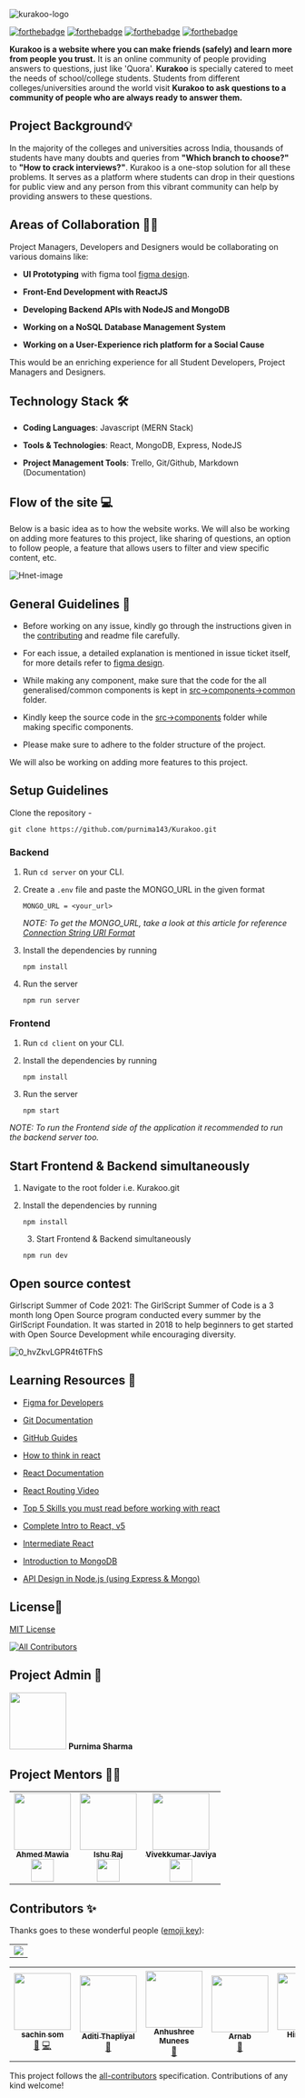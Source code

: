 ![kurakoo-logo](https://user-images.githubusercontent.com/57852378/104982229-3cce1180-5a30-11eb-9d02-3c32878c6a42.png)

[![forthebadge](https://forthebadge.com/images/badges/open-source.svg)](https://forthebadge.com)
[![forthebadge](https://forthebadge.com/images/badges/built-with-love.svg)](https://forthebadge.com)
[![forthebadge](https://forthebadge.com/images/badges/built-by-developers.svg)](https://forthebadge.com)
[![forthebadge](https://forthebadge.com/images/badges/makes-people-smile.svg)](https://forthebadge.com)

**Kurakoo is a website where you can make friends (safely) and learn more from people you trust.** It is an online community of people providing answers to questions, just like 'Quora'. **Kurakoo** is specially catered to meet the needs of school/college students. Students from different colleges/universities around the world visit **Kurakoo to ask questions to a community of people who are always ready to answer them.**


## Project Background💡

In the majority of the colleges and universities across India, thousands of students have many doubts and queries from **"Which branch to choose?"** to **"How to crack interviews?"**. Kurakoo is a one-stop solution for all these problems. It serves as a platform where students can drop in their questions for public view and any person from this vibrant community can help by providing answers to these questions. 


## Areas of Collaboration 👨‍🏭

Project Managers, Developers and Designers would be collaborating on various domains like:

-   **UI Prototyping** with figma tool [figma design](https://www.figma.com/file/1gYZlafa8bUZu61ji10unF/Kurakoo?node-id=0%3A1).
    
-   **Front-End Development with ReactJS**
    
-   **Developing Backend APIs with NodeJS and MongoDB**
    
-   **Working on a NoSQL Database Management System**
    
-   **Working on a User-Experience rich platform for a Social Cause**
    

This would be an enriching experience for all Student Developers, Project Managers and Designers.


## Technology Stack 🛠️

- **Coding Languages**: Javascript (MERN Stack)

- **Tools & Technologies**: React, MongoDB, Express, NodeJS

- **Project Management Tools**: Trello, Git/Github, Markdown (Documentation)

## Flow of the site :computer:
Below is a basic idea as to how the website works. We will also be working on adding more features to this project, like sharing of questions, an option to follow people, a feature that allows users to filter and view specific content, etc.


![Hnet-image](https://user-images.githubusercontent.com/57852378/104997423-90038c80-5a4f-11eb-88d3-389b501c00ad.gif)



## General Guidelines :dart:
 - Before working on any issue, kindly go through the instructions given in the [contributing](CONTRIBUTING.md) and readme file carefully.
 - For each issue, a detailed explanation is mentioned in issue ticket itself, for more details refer to [figma design](https://www.figma.com/file/1gYZlafa8bUZu61ji10unF/Kurakoo?node-id=0%3A1).

 - While making any component, make sure that the code for the all generalised/common components is kept in [src->components->common](src/components/common) folder.
 - Kindly keep the source code in the [src->components](src/components/) folder while making specific components.
 - Please make sure to adhere to the folder structure of the project.

We will also be working on adding more features to this project.

## Setup Guidelines
Clone the repository -
```
git clone https://github.com/purnima143/Kurakoo.git
```

### Backend

1. Run `cd server` on your CLI.

2. Create a `.env` file and paste the MONGO_URL in the given format

    ```
    MONGO_URL = <your_url>
    ```

    _NOTE: To get the MONGO_URL, take a look at this article for reference [Connection String URI Format](https://docs.mongodb.com/manual/reference/connection-string/)_

3. Install the dependencies by running
    ```
    npm install
    ```

4. Run the server
    ```
    npm run server
    ```

### Frontend

1. Run `cd client` on your CLI.

2. Install the dependencies by running
    ```
    npm install
    ```

3. Run the server
    ```
    npm start
    ```
_NOTE: To run the Frontend side of the application it recommended to run the backend server too._

## Start Frontend & Backend simultaneously

 1. Navigate to the root folder i.e.  Kurakoo.git

 2. Install the dependencies by running

    ```
    npm install
    ```

	3. Start Frontend & Backend simultaneously

    ```
    npm run dev
    ```

    

## Open source contest
Girlscript Summer of Code 2021: The GirlScript Summer of Code is a 3 month long Open Source program conducted every summer by the GirlScript Foundation. It was started in 2018 to help beginners to get started with Open Source Development while encouraging diversity.

![0_hvZkvLGPR4t6TFhS](https://user-images.githubusercontent.com/57852378/108583937-3ef2fb00-7363-11eb-9239-a274fbe00bdd.png)


## Learning Resources 🧰


- [Figma for Developers](https://www.youtube.com/playlist?list=PL7e8VJ_ZN6epq-oiYOufiuPI-fpDC2Mby)
- [Git Documentation](https://git-scm.com/docs)
- [GitHub Guides](https://guides.github.com/)
- [How to think in react](https://www.youtube.com/watch?v=YJPSR9dEQV8&t=17s)
- [React Documentation](https://reactjs.org/docs/getting-started.html)
- [React Routing Video](https://www.youtube.com/watch?v=Law7wfdg_ls&t=1778s)
- [Top 5 Skills you must read before working with react](https://www.geeksforgeeks.org/top-5-skills-you-must-know-before-you-learn-reactjs/)


-   [Complete Intro to React, v5](https://frontendmasters.com/courses/complete-react-v5/)
    
-   [Intermediate React](https://frontendmasters.com/courses/intermediate-react/)
    
-   [Introduction to MongoDB](https://frontendmasters.com/courses/mongodb/)
    
- [API Design in Node.js (using Express & Mongo)](https://frontendmasters.com/courses/api-design-nodejs/using-the-mongo-with-node/)

## License📜

[MIT License](https://github.com/purnima143/Kurakoo/blob/master/LICENSE)




<!-- ALL-CONTRIBUTORS-BADGE:START - Do not remove or modify this section -->
[![All Contributors](https://img.shields.io/badge/all_contributors-11-orange.svg?style=flat-square)](#contributors-)
<!-- ALL-CONTRIBUTORS-BADGE:END -->

## Project Admin 📆

<td align="center"><img src="https://avatars1.githubusercontent.com/u/57852378?v=4?s=100" width="100px;" alt=""/> 
	<b>Purnima Sharma</b>
</td>

## Project Mentors 👨‍💻
<table>
<tr>
    <td align="center"><a href="https://www.linkedin.com/in/maw1a/"><img src="https://avatars.githubusercontent.com/u/48566609?s=460&u=47e205d9f0802abd125b2410d9bc12cbcd10bd1b&v=4" width="100px;" alt=""/><br /><sub><b>Ahmed Mawia</b></sub></a><br /><a href="https://github.com/maw1a" >  <img src="https://user-images.githubusercontent.com/57852378/93742503-d664ee00-fc0b-11ea-8f75-db2448ff01f1.png"  width="40" height="40"/>
</a> </td>
    <td align="center"><a href="https://www.linkedin.com/in/ir2010/"><img src="https://avatars.githubusercontent.com/u/46022116?s=460&u=5a5db16a4d00686752dff0cd7b3c7e03c1e956df&v=4" width="100px;" alt=""/><br /><sub><b>Ishu Raj</b></sub></a><br /><a href="https://github.com/ir2010" >  <img src="https://user-images.githubusercontent.com/57852378/93742503-d664ee00-fc0b-11ea-8f75-db2448ff01f1.png"  width="40" height="40"/>
</a></td>
   <td align="center"><a href="https://www.linkedin.com/in/vivekkumarjaviya/"><img src="https://media-exp1.licdn.com/dms/image/C4D03AQE_HdDdCi3-6Q/profile-displayphoto-shrink_400_400/0/1614427384874?e=1621468800&v=beta&t=y0RZx3GO-ybJGhtgQ4tVb3lr5zT2Szvp6tMHdm4mJjs" width="100px;" alt=""/><br /><sub><b>Vivekkumar Javiya</b></sub></a><br /><a href="https://github.com/codewithvk" >  <img src="https://user-images.githubusercontent.com/57852378/93742503-d664ee00-fc0b-11ea-8f75-db2448ff01f1.png"  width="40" height="40"/>
</a></td>

  </tr>
</table>



## Contributors ✨

Thanks goes to these wonderful people ([emoji key](https://allcontributors.org/docs/en/emoji-key)):
<table>
	<tr>
		<td>
			<a href="https://github.com/purnima143/Kurakoo/graphs/contributors">
  <img src="https://contrib.rocks/image?repo=purnima143/Kurakoo" />
</a>
		</td></tr></table>
<table>
<tr>
    <td align="center"><a href="https://www.linkedin.com/in/sachinsom507"><img src="https://avatars.githubusercontent.com/u/64790109?v=4?s=100" width="100px;" alt=""/><br /><sub><b>sachin som</b></sub></a><br /><a href="https://github.com/purnima143/Kurakoo/commits?author=sachinsom93" title="Documentation">📖</a> <a href="https://github.com/purnima143/Kurakoo/commits?author=sachinsom93" title="Code">💻</a></td>
    <td align="center"><a href="https://github.com/thaditi"><img src="https://avatars.githubusercontent.com/u/47235301?v=4?s=100" width="100px;" alt=""/><br /><sub><b>Aditi Thapliyal</b></sub></a><br /><a href="#design-thaditi" title="Design">🎨</a></td>
    <td align="center"><a href="https://github.com/anhushree"><img src="https://avatars.githubusercontent.com/u/56672958?v=4?s=100" width="100px;" alt=""/><br /><sub><b>Anhushree Munees</b></sub></a><br /><a href="#design-anhushree" title="Design">🎨</a></td>
    <td align="center"><a href="https://github.com/encodeArnab"><img src="https://avatars.githubusercontent.com/u/77114532?v=4?s=100" width="100px;" alt=""/><br /><sub><b>Arnab</b></sub></a><br /><a href="#design-encodeArnab" title="Design">🎨</a></td>
    <td align="center"><a href="https://himanshujaidka-github-io.vercel.app/"><img src="https://avatars.githubusercontent.com/u/58654018?v=4?s=100" width="100px;" alt=""/><br /><sub><b>Himanshu</b></sub></a><br /><a href="https://github.com/purnima143/Kurakoo/commits?author=himanshujaidka" title="Code">💻</a></td>
    <td align="center"><a href="https://github.com/vijayjoshi16"><img src="https://avatars.githubusercontent.com/u/54314949?v=4?s=100" width="100px;" alt=""/><br /><sub><b>Vijay Joshi</b></sub></a><br /><a href="https://github.com/purnima143/Kurakoo/commits?author=vijayjoshi16" title="Code">💻</a></td>
    <td align="center"><a href="https://github.com/Sloth-Panda"><img src="https://avatars.githubusercontent.com/u/70213384?v=4?s=100" width="100px;" alt=""/><br /><sub><b>Achyut Kumar Panda</b></sub></a><br /><a href="https://github.com/purnima143/Kurakoo/commits?author=Sloth-Panda" title="Documentation">📖</a></td>
    <td align="center"><a href="http://mayank0255.github.io"><img src="https://avatars.githubusercontent.com/u/43780137?v=4?s=100" width="100px;" alt=""/><br /><sub><b>Mayank Aggarwal</b></sub></a><br /><a href="https://github.com/purnima143/Kurakoo/commits?author=Mayank0255" title="Code">💻</a></td>
    <td align="center"><a href="http://aasthasinha2305.github.io"><img src="https://avatars.githubusercontent.com/u/55781193?v=4?s=100" width="100px;" alt=""/><br /><sub><b>Aastha Sinha</b></sub></a><br /><a href="https://github.com/purnima143/Kurakoo/commits?author=AasthaSinha2305" title="Code">💻</a></td>
    <td align="center"><a href="https://github.com/Subham142"><img src="https://avatars.githubusercontent.com/u/60570595?v=4?s=100" width="100px;" alt=""/><br /><sub><b>Subham Yadav</b></sub></a><br /><a href="https://github.com/purnima143/Kurakoo/issues?q=author%3ASubham142" title="Bug reports">🐛</a></td>

  </tr>
</table>


This project follows the [all-contributors](https://github.com/all-contributors/all-contributors) specification. Contributions of any kind welcome!
